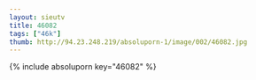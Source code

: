 ```yaml
--- 
layout: sieutv
title: 46082
tags: ["46k"]
thumb: http://94.23.248.219/absoluporn-1/image/002/46082.jpg
---
```

{% include absoluporn key="46082" %} 
